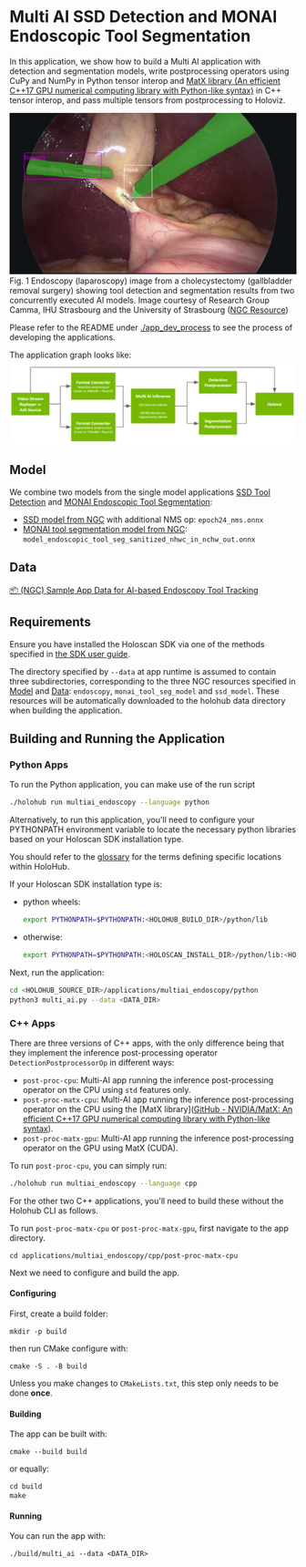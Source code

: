 # Multi AI SSD Detection and MONAI Endoscopic Tool Segmentation

In this application, we show how to build a Multi AI application with detection and segmentation models, write postprocessing operators using CuPy and NumPy in Python tensor interop and [MatX library (An efficient C++17 GPU numerical computing library with Python-like syntax)](https://github.com/NVIDIA/MatX) in C++ tensor interop, and pass multiple tensors from postprocessing to Holoviz.

![app_multiai_endoscopy](images/app_multiai_endoscopy.png)  
Fig. 1 Endoscopy (laparoscopy) image from a cholecystectomy (gallbladder removal surgery) showing tool detection and segmentation results from two concurrently executed AI models.
Image courtesy of Research Group Camma, IHU Strasbourg and the University of Strasbourg ([NGC Resource](https://catalog.ngc.nvidia.com/orgs/nvidia/teams/clara-holoscan/resources/holoscan_endoscopy_sample_data))

Please refer to the README under [./app_dev_process](./app_dev_process/README.md) to see the process of developing the applications.

The application graph looks like:
![multiai_endoscopy_app_graph](./images/multiai_endoscopy_app_graph.png)

## Model

We combine two models from the single model applications [SSD Tool Detection](https://github.com/nvidia-holoscan/holohub/tree/main/applications/ssd_detection_endoscopy_tools) and [MONAI Endoscopic Tool Segmentation](https://github.com/nvidia-holoscan/holohub/tree/main/applications/monai_endoscopic_tool_seg):

- [SSD model from NGC](https://catalog.ngc.nvidia.com/orgs/nvidia/teams/clara-holoscan/resources/ssd_surgical_tool_detection_model) with additional NMS op: `epoch24_nms.onnx`
- [MONAI tool segmentation model from NGC](https://catalog.ngc.nvidia.com/orgs/nvidia/teams/clara-holoscan/resources/monai_endoscopic_tool_segmentation_model): `model_endoscopic_tool_seg_sanitized_nhwc_in_nchw_out.onnx`

## Data

[📦️ (NGC) Sample App Data for AI-based Endoscopy Tool Tracking](https://catalog.ngc.nvidia.com/orgs/nvidia/teams/clara-holoscan/resources/holoscan_endoscopy_sample_data)

## Requirements

Ensure you have installed the Holoscan SDK via one of the methods specified in [the SDK user guide](https://docs.nvidia.com/holoscan/sdk-user-guide/sdk_installation.html#development-software-stack).

The directory specified by `--data` at app runtime is assumed to contain three subdirectories, corresponding to the three NGC resources specified in [Model](#model) and [Data](#data): `endoscopy`, `monai_tool_seg_model` and `ssd_model`.  These resources will be automatically downloaded to the holohub data directory when building the application.

## Building and Running the Application

### Python Apps

To run the Python application, you can make use of the run script

```sh
./holohub run multiai_endoscopy --language python
```

Alternatively, to run this application, you'll need to configure your PYTHONPATH environment variable to locate the necessary python libraries based on your Holoscan SDK installation type.

You should refer to the [glossary](../../README.md#Glossary) for the terms defining specific locations within HoloHub.

If your Holoscan SDK installation type is:

- python wheels:

  ```bash
  export PYTHONPATH=$PYTHONPATH:<HOLOHUB_BUILD_DIR>/python/lib
  ```

- otherwise:

  ```bash
  export PYTHONPATH=$PYTHONPATH:<HOLOSCAN_INSTALL_DIR>/python/lib:<HOLOHUB_BUILD_DIR>/python/lib
  ```

Next, run the application:

```sh
cd <HOLOHUB_SOURCE_DIR>/applications/multiai_endoscopy/python
python3 multi_ai.py --data <DATA_DIR>
```

### C++ Apps

There are three versions of C++ apps, with the only difference being that they implement the inference post-processing operator `DetectionPostprocessorOp` in different ways:

- `post-proc-cpu`: Multi-AI app running the inference post-processing operator on the CPU using `std` features only.
- `post-proc-matx-cpu`: Multi-AI app running the inference post-processing operator on the CPU using the [MatX library]([GitHub - NVIDIA/MatX: An efficient C++17 GPU numerical computing library with Python-like syntax](https://github.com/NVIDIA/MatX)).
- `post-proc-matx-gpu`: Multi-AI app running  the inference post-processing operator on the GPU using MatX (CUDA).

To run `post-proc-cpu`, you can simply run:

```sh
./holohub run multiai_endoscopy --language cpp
```

For the other two C++ applications, you'll need to build these without the Holohub CLI as follows.

To run `post-proc-matx-cpu` or `post-proc-matx-gpu`, first navigate to the app directory.

```shell
cd applications/multiai_endoscopy/cpp/post-proc-matx-cpu
```

Next we need to configure and build the app.

#### Configuring

First, create a build folder:

```shell
mkdir -p build
```

then run CMake configure with:

```shell
cmake -S . -B build
```

Unless you make changes to `CMakeLists.txt`, this step only needs to be done **once**.

#### Building

The app can be built with:

```shell
cmake --build build
```

or equally:

```shell
cd build
make
```

#### Running

You can run the app with:

```shell
./build/multi_ai --data <DATA_DIR>
```
